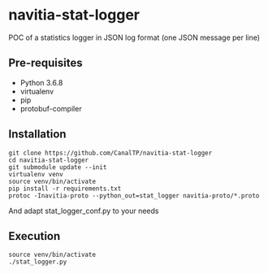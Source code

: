 # navitia-stat-logger

POC of a statistics logger in JSON log format (one JSON message per line)

## Pre-requisites

* Python 3.6.8
* virtualenv
* pip
* protobuf-compiler

## Installation

```
git clone https://github.com/CanalTP/navitia-stat-logger
cd navitia-stat-logger
git submodule update --init
virtualenv venv
source venv/bin/activate
pip install -r requirements.txt
protoc -Inavitia-proto --python_out=stat_logger navitia-proto/*.proto
```

And adapt stat_logger_conf.py to your needs

## Execution

```
source venv/bin/activate
./stat_logger.py
```
